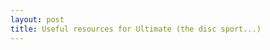 ```yaml
---
layout: post
title: Useful resources for Ultimate (the disc sport...) 
---
```

<div class="floating_right"><style type="text/css">div.flickr_badge_image { display: inline; margin: 0em; } </style><script type="text/javascript" src="http://www.flickr.com/badge_code_v2.gne?count=3&amp;display=random&amp;size=s&amp;layout=x&amp;source=all_tag&amp;tag=ultimatehandbook"/><div>random from <a href="http://flickr.com">flickr </a></div></div>

I just promised my new team that I'd post some resources about playing Ultimate that I've collected so here they are. 

Ultimate is a very cool sport but it's still fairly new (I didn't hear about it until about 1998) so I'd say that people are still developing the techniques and strategies. But there are some really good websites now that have animations and things like that describing the sport. 

Start with the <a href="http://www.upa.org/">Ultimate Players Association </a>which is the governing organization in the US. Then have a look at the <a href="http://hamiltonultimate.com/">Hamilton Ultimate Club (aka HUC) </a>, the club that I play in. HUC uses the <a href="http://www3.upa.org/ultimate/rules">UPA rules, 10th edition </a>, they might seem like a dry read, but if you want to know what is and what isn't, that's where to go. Some of the more interesting bits (and perhaps less understood) are the "Captain's Clause", "The Marker", and the "Continuation Rule". 

Anyway, enough with that boring stuff. That's not why you came. 

Probably the <b>best guide to ultimate right now </b>is the <a href="http://www.ultimatehandbook.com/uh/">Ultimate Handbook </a>. It's got photos from flickr but best of all... flash animations of all kinds of plays, and everything. He starts with some really good <a href="http://www.ultimatehandbook.com/uh/basics_throwing.html">advice for beginners </a>:<blockquote>

Learning to throw a disc can be SUPERFRUSTRATING. This prevents many people from playing ultimate. But everyone has to go through the learning process and everyone sucks at the start. Let&#8217;s get you past that before you decide to quit.</blockquote>

How true. It took me ages to get just my game backhand going. There seems to be some stuff missing though from the old ultimate Handbook, such as this cool guide to <a href="http://www.ultimatehandbook.com/Webpages/Advanced/advancemark.html">throwing in the presence of a mark </a>which is something I personally find/found difficult sometimes. 

<a href="http://www.afda.com/showcontent.php?page=skills_articles">Ultimate Skills </a>by Tom Brennan and Jonathan Potts is also very good stuff. It takes you through everything from basic to advanced throwing, zone defences, and everything in between. With pictures and diagrams. 

The nearby Toronto Ultimate Club has it's own <a href="http://www.tuc.org/index9129-Ultimate+Strategies.htm">strategy pages </a>. Wikipedia also has a page on <a href="http://en.wikipedia.org/wiki/Frisbee_throws">different ultimate throws </a>. There are of course, some <a href="http://countal.blogspot.com/">weblogs dedicated to Ultimate </a>. And finally, a guide to all of the crazy <a href="http://www.ultimatelingo.com/">ultimate lingo </a>(like huck, pull, outside-in, etc etc). 

Last but not least... what's this "frisbee" thing? It's a disc! And the sport is called ... Ultimate.
